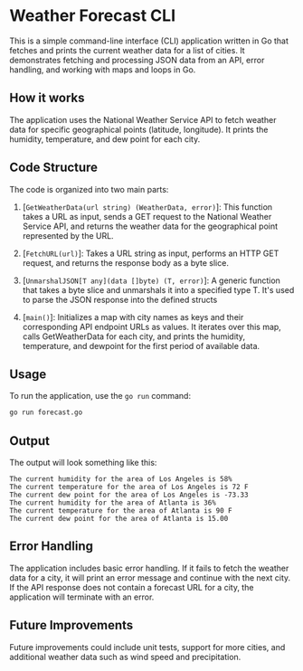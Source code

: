 # Weather Forecast CLI

This is a simple command-line interface (CLI) application written in Go that fetches and prints the current weather data for a list of cities.
It demonstrates fetching and processing JSON data from an API, error handling, and working with maps and loops in Go.

## How it works

The application uses the National Weather Service API to fetch weather data for specific geographical points (latitude, longitude). It prints the humidity, temperature, and dew point for each city.

## Code Structure

The code is organized into two main parts:

1. [`GetWeatherData(url string) (WeatherData, error)`]: This function takes a URL as input, sends a GET request to the National Weather Service API, and returns the weather data for the geographical point represented by the URL.

2. [`FetchURL(url)`]: Takes a URL string as input, performs an HTTP GET request, and returns the response body as a byte slice. 

3. [`UnmarshalJSON[T any](data []byte) (T, error)`]: A generic function that takes a byte slice and unmarshals it into a specified type T. It's used to parse the JSON response into the defined structs

2. [`main()`]: Initializes a map with city names as keys and their corresponding API endpoint URLs as values. It iterates over this map, calls GetWeatherData for each city, and prints the humidity, temperature, and dewpoint for the first period of available data.

## Usage

To run the application, use the `go run` command:

```bash
go run forecast.go
```

## Output

The output will look something like this:

```
The current humidity for the area of Los Angeles is 58%
The current temperature for the area of Los Angeles is 72 F
The current dew point for the area of Los Angeles is -73.33
The current humidity for the area of Atlanta is 36%
The current temperature for the area of Atlanta is 90 F
The current dew point for the area of Atlanta is 15.00
```

## Error Handling

The application includes basic error handling. If it fails to fetch the weather data for a city, it will print an error message and continue with the next city. If the API response does not contain a forecast URL for a city, the application will terminate with an error.

## Future Improvements

Future improvements could include unit tests, support for more cities, and additional weather data such as wind speed and precipitation.